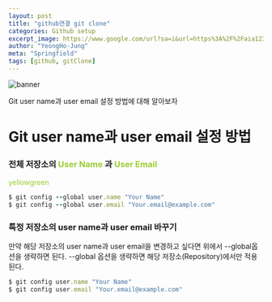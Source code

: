 ```yaml
---
layout: post
title: "github연결 git clone"
categories: Github setup
excerpt_image: https://www.google.com/url?sa=i&url=https%3A%2F%2Faia1235.tistory.com%2F77&psig=AOvVaw2AawZW2_jsqoqC1JUjY94j&ust=1727104281476000&source=images&cd=vfe&opi=89978449&ved=0CBQQjRxqGAoTCOiVif3q1ogDFQAAAAAdAAAAABDQAQ
author: "YeongHo-Jung"
meta: "Springfield"
tags: [github, gitClone]
---
```


![banner](https://www.google.com/url?sa=i&url=https%3A%2F%2Faia1235.tistory.com%2F77&psig=AOvVaw2AawZW2_jsqoqC1JUjY94j&ust=1727104281476000&source=images&cd=vfe&opi=89978449&ved=0CBQQjRxqGAoTCOiVif3q1ogDFQAAAAAdAAAAABDQAQ)

Git user name과 user email 설정 방법에 대해 알아보자

# Git user name과 user email 설정 방법

### 전체 저장소의 <span style="color:yellowgreen"> User Name </span>과 <span style="color:yellowgreen"> User Email </span>

<span style="color:yellowgreen"> yellowgreen </span>

```ruby
$ git config --global user.name "Your Name"
$ git config --global user.email "Your.email@example.com"
```


### 특정 저장소의 user name과 user email 바꾸기
만약 해당 저장소의 user name과 user email을 변경하고 싶다면 위에서 --global옵션을 생략하면 된다.
--global 옵션을 생략하면 해당 저장소(Repository)에서만 적용된다.


~~~ruby
$ git config user.name "Your Name"
$ git config user.email "Your.email@example.com"
~~~


